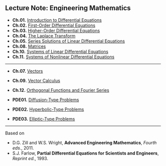 ## Lecture Note: Engineering Mathematics 

* **Ch.01.** [Introduction to Differential Equations](https://colab.research.google.com/github/SeoulTechPSE/EngMath/blob/master/ch01.ipynb)
* **Ch.02.** [First-Order Differential Equations](https://colab.research.google.com/github/SeoulTechPSE/EngMath/blob/master/ch02.ipynb)
* **Ch.03.** [Higher-Order Differential Equations](https://colab.research.google.com/github/SeoulTechPSE/EngMath/blob/master/ch03.ipynb)
* **Ch.04.** [The Laplace Transform](https://colab.research.google.com/github/SeoulTechPSE/EngMath/blob/master/ch04.ipynb)
* **Ch.05.** [Series Solutions of Linear Differential Equations](https://colab.research.google.com/github/SeoulTechPSE/EngMath/blob/master/ch05.ipynb)
* **Ch.08.** [Matrices](https://colab.research.google.com/github/SeoulTechPSE/EngMath/blob/master/ch08.ipynb)
* **Ch.10.** [Systems of Linear Differential Equations](https://colab.research.google.com/github/SeoulTechPSE/EngMath/blob/master/ch10.ipynb)
* **Ch.11.** [Systems of Nonlinear Differential Equations](https://colab.research.google.com/github/SeoulTechPSE/EngMath/blob/master/ch11.ipynb)
---
* **Ch.07.** [Vectors](https://colab.research.google.com/github/SeoulTechPSE/EngMath/blob/master/ch07.ipynb)
* **Ch.09.** [Vector Calculus](https://colab.research.google.com/github/SeoulTechPSE/EngMath/blob/master/ch09.ipynb)
* **Ch.12.** [Orthogonal Functions and Fourier Series](https://colab.research.google.com/github/SeoulTechPSE/EngMath/blob/master/ch12.ipynb)

* **PDE01.** [Diffusion-Type Problems](https://colab.research.google.com/github/SeoulTechPSE/EngMath/blob/master/PDE01.ipynb)
* **PDE02.** [Hyperbolic-Type Problems](https://colab.research.google.com/github/SeoulTechPSE/EngMath/blob/master/PDE02.ipynb)
* **PDE03.** [Elliptic-Type Problems](https://colab.research.google.com/github/SeoulTechPSE/EngMath/blob/master/PDE03.ipynb)
---
Based on 
* D.G. Zill and W.S. Wright, **Advanced Engineering Mathematics**, *Fourth eds.*, 2011.
* S.J. Farlow, **Partial Differential Equations for Scientists and Engineers**, *Reprint ed.*, 1993.
